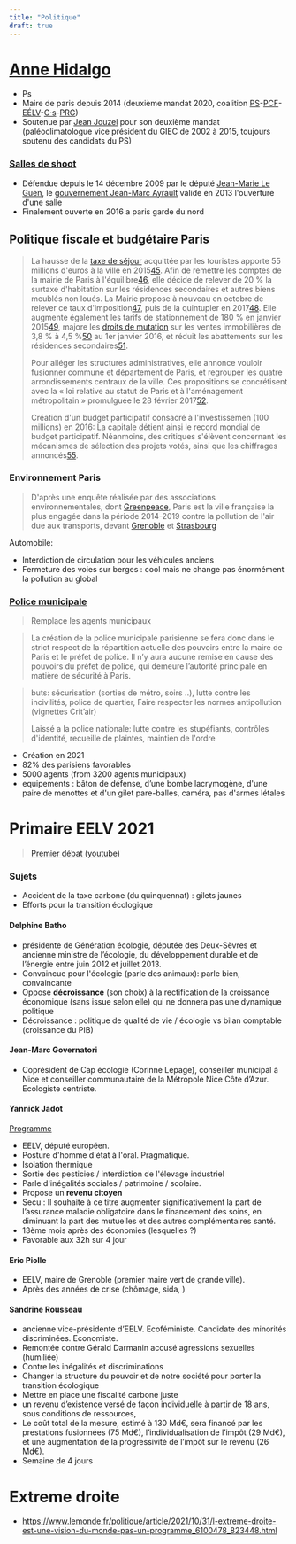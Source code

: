 ```yaml
---
title: "Politique"
draft: true
---
```


# [Anne Hidalgo](https://fr.wikipedia.org/wiki/Anne_Hidalgo)

- Ps
- Maire de paris depuis 2014 (deuxième mandat 2020, coalition [PS](https://fr.wikipedia.org/wiki/Parti_socialiste_(France))-[PCF](https://fr.wikipedia.org/wiki/Parti_communiste_français)-[EÉLV](https://fr.wikipedia.org/wiki/Europe_Écologie_Les_Verts)-[G·s](https://fr.wikipedia.org/wiki/Génération.s)-[PRG](https://fr.wikipedia.org/wiki/Parti_radical_de_gauche))
- Soutenue par [Jean Jouzel](https://fr.wikipedia.org/wiki/Jean_Jouzel) pour son deuxième mandat (paléoclimatologue vice président du GIEC de 2002 à 2015, toujours soutenu des candidats du PS)

### [Salles de shoot](https://fr.wikipedia.org/wiki/Salle_de_consommation_%C3%A0_moindre_risque)

- Défendue depuis le 14 décembre 2009 par le député [Jean-Marie Le Guen](https://fr.wikipedia.org/wiki/Jean-Marie_Le_Guen), le [gouvernement Jean-Marc Ayrault](https://fr.wikipedia.org/wiki/Gouvernement_Jean-Marc_Ayrault_(2)) valide en 2013 l'ouverture d'une salle
- Finalement ouverte en 2016 a paris garde du nord

## Politique fiscale et budgétaire Paris

> La hausse de la [taxe de séjour](https://fr.wikipedia.org/wiki/Taxe_de_séjour) acquittée par les touristes apporte 55 millions d'euros à la ville en 2015[45](https://fr.wikipedia.org/wiki/Anne_Hidalgo#cite_note-Landré-46). Afin de remettre les comptes de la mairie de Paris à l'équilibre[46](https://fr.wikipedia.org/wiki/Anne_Hidalgo#cite_note-47), elle décide de relever de 20 % la surtaxe d'habitation sur les résidences secondaires et autres biens meublés non loués. La Mairie propose à nouveau en octobre de relever ce taux d'imposition[47](https://fr.wikipedia.org/wiki/Anne_Hidalgo#cite_note-48), puis de la quintupler en 2017[48](https://fr.wikipedia.org/wiki/Anne_Hidalgo#cite_note-49). Elle augmente également les tarifs de stationnement de 180 % en janvier 2015[49](https://fr.wikipedia.org/wiki/Anne_Hidalgo#cite_note-50), majore les [droits de mutation](https://fr.wikipedia.org/wiki/Droits_de_mutation) sur les ventes immobilières de 3,8 % à 4,5 %[50](https://fr.wikipedia.org/wiki/Anne_Hidalgo#cite_note-51) au 1er janvier 2016, et réduit les abattements sur les résidences secondaires[51](https://fr.wikipedia.org/wiki/Anne_Hidalgo#cite_note-52).
>
> Pour alléger les structures administratives, elle annonce vouloir fusionner commune et département de Paris, et regrouper les quatre arrondissements centraux de la ville. Ces propositions se concrétisent avec la « loi relative au statut de Paris et à l'aménagement métropolitain » promulguée le 28 février 2017[52](https://fr.wikipedia.org/wiki/Anne_Hidalgo#cite_note-53).
>
> Création d'un budget participatif consacré à l'investissemen (100 millions) en 2016: La capitale détient ainsi le record mondial de budget participatif. Néanmoins, des critiques s'élèvent concernant les mécanismes de sélection des projets votés, ainsi que les chiffrages annoncés[55](https://fr.wikipedia.org/wiki/Anne_Hidalgo#cite_note-56).

### Environnement Paris

> D'après une enquête réalisée par des associations environnementales, dont [Greenpeace](https://fr.wikipedia.org/wiki/Greenpeace), Paris est la ville française la plus engagée dans la période 2014-2019 contre la pollution de l'air due aux transports, devant [Grenoble](https://fr.wikipedia.org/wiki/Grenoble) et [Strasbourg](https://fr.wikipedia.org/wiki/Strasbourg)

Automobile:

- Interdiction de circulation pour les véhicules anciens
- Fermeture des voies sur berges : cool mais ne change pas énormément la pollution au global

### [Police municipale](https://www.paris.fr/pages/tout-savoir-sur-la-police-municipale-parisienne-16970)

> Remplace les agents municipaux

> La création de la police municipale parisienne se fera donc dans le strict respect de la répartition actuelle des pouvoirs entre la maire de Paris et le préfet de police. Il n’y aura aucune remise en cause des pouvoirs du préfet de police, qui demeure l’autorité principale en matière de sécurité à Paris.

> buts: sécurisation (sorties de métro, soirs ..), lutte contre les incivilités, police de quartier, Faire respecter les normes antipollution (vignettes Crit’air)
>
> Laissé a la police nationale: lutte contre les stupéfiants, contrôles d'identité, recueille de plaintes, maintien de l'ordre

- Création en 2021
- 82% des parisiens favorables
- 5000 agents (from 3200 agents municipaux)
- equipements : bâton de défense, d’une bombe lacrymogène, d'une paire de menottes et d'un gilet pare-balles, caméra, pas d'armes létales



# Primaire EELV 2021

> [Premier débat (youtube)](https://www.youtube.com/watch?v=BUucLFLYMjQ)



### Sujets

- Accident de la taxe carbone (du quinquennat) : gilets jaunes
- Efforts pour la transition écologique

#### Delphine Batho

- présidente de Génération écologie, députée des Deux-Sèvres et ancienne ministre de l’écologie, du développement durable et de l’énergie entre juin 2012 et juillet 2013.
- Convaincue pour l'écologie (parle des animaux): parle bien, convaincante
- Oppose **décroissance** (son choix) à la rectification de la croissance économique (sans issue selon elle) qui ne donnera pas une dynamique politique
- Décroissance : politique de qualité de vie / écologie vs bilan comptable (croissance du PIB)

#### Jean-Marc Governatori

- Coprésident de Cap écologie (Corinne Lepage), conseiller municipal à Nice et conseiller communautaire de la Métropole Nice Côte d’Azur. Ecologiste centriste.

#### Yannick Jadot

[Programme](https://placedelasante.mutualite.fr/candidat/yannick-jadot/)

- EELV, député européen.
- Posture d'homme d'état à l'oral. Pragmatique.
- Isolation thermique
- Sortie des pesticies / interdiction de l'élevage industriel
- Parle d'inégalités sociales / patrimoine / scolaire.
- Propose un **revenu citoyen**
- Secu : Il souhaite à ce titre augmenter significativement la part de l’assurance maladie obligatoire dans le financement des soins, en diminuant la part des mutuelles et des autres complémentaires santé.
- 13ème mois après des économies (lesquelles ?)
- Favorable aux 32h sur 4 jour

#### Eric Piolle

- EELV, maire de Grenoble (premier maire vert de grande ville).
- Après des années de crise (chômage, sida, )

#### Sandrine Rousseau

- ancienne vice-présidente d’EELV. Ecoféministe. Candidate des minorités discriminées. Economiste. 
- Remontée contre Gérald Darmanin accusé agressions sexuelles (humiliée)
- Contre les inégalités et discriminations
- Changer la structure du pouvoir et de notre société pour porter la transition écologique
- Mettre en place une fiscalité carbone juste
- un revenu d’existence versé de façon individuelle à partir de 18 ans, sous conditions de ressources,
- Le coût total de la mesure, estimé à 130 Md€, sera financé par les prestations fusionnées (75 Md€), l’individualisation de l’impôt (29 Md€), et une augmentation de la progressivité de l’impôt sur le revenu (26 Md€).
- Semaine de 4 jours



# Extreme droite

- https://www.lemonde.fr/politique/article/2021/10/31/l-extreme-droite-est-une-vision-du-monde-pas-un-programme_6100478_823448.html